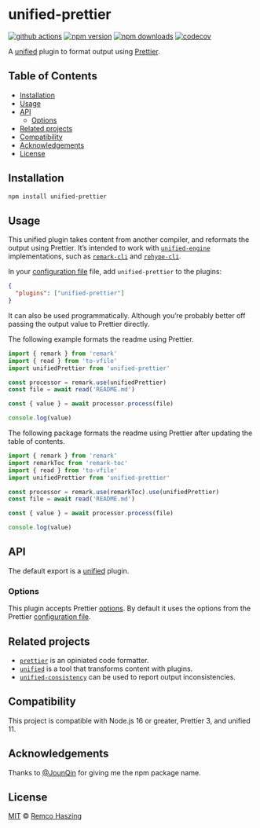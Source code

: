 # unified-prettier

[![github actions](https://github.com/remcohaszing/unified-prettier/actions/workflows/ci.yaml/badge.svg)](https://github.com/remcohaszing/unified-prettier/actions/workflows/ci.yaml)
[![npm version](https://img.shields.io/npm/v/unified-prettier)](https://www.npmjs.com/package/unified-prettier)
[![npm downloads](https://img.shields.io/npm/dm/unified-prettier)](https://www.npmjs.com/package/unified-prettier)
[![codecov](https://codecov.io/gh/remcohaszing/unified-prettier/branch/main/graph/badge.svg)](https://codecov.io/gh/remcohaszing/unified-prettier)

A [unified](https://unifiedjs.com) plugin to format output using [Prettier](https://prettier.io/).

## Table of Contents

- [Installation](#installation)
- [Usage](#usage)
- [API](#api)
  - [Options](#options)
- [Related projects](#related-projects)
- [Compatibility](#compatibility)
- [Acknowledgements](#acknowledgements)
- [License](#license)

## Installation

```sh
npm install unified-prettier
```

## Usage

This unified plugin takes content from another compiler, and reformats the output using Prettier.
It’s intended to work with
[`unified-engine`](https://github.com/unifiedjs/unified-engine/blob/main/readme.md) implementations,
such as [`remark-cli`](https://github.com/remarkjs/remark/tree/main/packages/remark-cli) and
[`rehype-cli`](https://github.com/rehypejs/rehype/tree/main/packages/rehype-cli).

In your [configuration file](https://github.com/unifiedjs/unified-engine/blob/main/doc/configure.md)
file, add `unified-prettier` to the plugins:

```json
{
  "plugins": ["unified-prettier"]
}
```

It can also be used programmatically. Although you’re probably better off passing the output value
to Prettier directly.

The following example formats the readme using Prettier.

```js
import { remark } from 'remark'
import { read } from 'to-vfile'
import unifiedPrettier from 'unified-prettier'

const processor = remark.use(unifiedPrettier)
const file = await read('README.md')

const { value } = await processor.process(file)

console.log(value)
```

The following package formats the readme using Prettier after updating the table of contents.

```js
import { remark } from 'remark'
import remarkToc from 'remark-toc'
import { read } from 'to-vfile'
import unifiedPrettier from 'unified-prettier'

const processor = remark.use(remarkToc).use(unifiedPrettier)
const file = await read('README.md')

const { value } = await processor.process(file)

console.log(value)
```

## API

The default export is a [unified](https://unifiedjs.com) plugin.

### Options

This plugin accepts Prettier [options](https://prettier.io/docs/en/options.html). By default it uses
the options from the Prettier [configuration file](https://prettier.io/docs/en/configuration.html).

## Related projects

- [`prettier`](https://prettier.io) is an opiniated code formatter.
- [`unified`](https://unifiedjs.com) is a tool that transforms content with plugins.
- [`unified-consistency`](https://github.com/remcohaszing/unified-consistency) can be used to report
  output inconsistencies.

## Compatibility

This project is compatible with Node.js 16 or greater, Prettier 3, and unified 11.

## Acknowledgements

Thanks to [@JounQin](https://github.com/JounQin) for giving me the npm package name.

## License

[MIT](LICENSE.md) © [Remco Haszing](https://github.com/remcohaszing)
